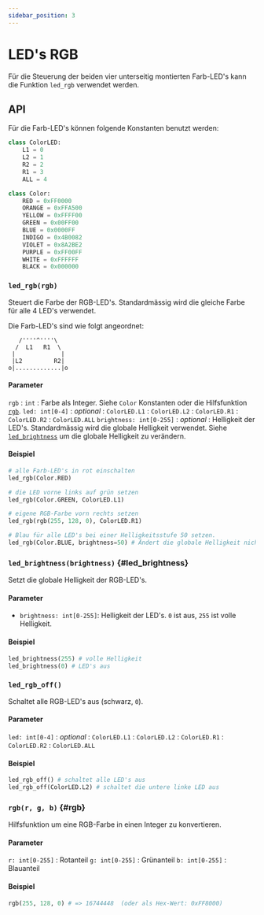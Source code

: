 ```yaml
---
sidebar_position: 3
---
```

# LED's RGB


Für die Steuerung der beiden vier unterseitig montierten Farb-LED's kann die Funktion `led_rgb` verwendet werden.

## API
Für die Farb-LED's können folgende Konstanten benutzt werden:

```py
class ColorLED:
    L1 = 0
    L2 = 1
    R2 = 2
    R1 = 3
    ALL = 4

class Color:
    RED = 0xFF0000
    ORANGE = 0xFFA500
    YELLOW = 0xFFFF00
    GREEN = 0x00FF00
    BLUE = 0x0000FF
    INDIGO = 0x4B0082
    VIOLET = 0x8A2BE2
    PURPLE = 0xFF00FF
    WHITE = 0xFFFFFF
    BLACK = 0x000000
```


### `led_rgb(rgb)`
Steuert die Farbe der RGB-LED's. Standardmässig wird die gleiche Farbe für alle 4 LED's verwendet.

Die Farb-LED's sind wie folgt angeordnet:

```
   /''''^''''\
  /  L1   R1  \
 |             |
 |L2         R2|
o|.............|o
```

#### Parameter
`rgb`
: `int`
: Farbe als Integer. Siehe `Color` Konstanten oder die Hilfsfunktion [`rgb`](#rgb).
`led: int[0-4]`
: *optional*
: `ColorLED.L1`
: `ColorLED.L2`
: `ColorLED.R1`
: `ColorLED.R2`
: `ColorLED.ALL`
`brightness: int[0-255]`
: *optional*
: Helligkeit der LED's. Standardmässig wird die globale Helligkeit verwendet. Siehe [`led_brightness`](#led_brightness) um die globale Helligkeit zu verändern.

#### Beispiel
```py
# alle Farb-LED's in rot einschalten
led_rgb(Color.RED)

# die LED vorne links auf grün setzen
led_rgb(Color.GREEN, ColorLED.L1)

# eigene RGB-Farbe vorn rechts setzen
led_rgb(rgb(255, 128, 0), ColorLED.R1)

# Blau für alle LED's bei einer Helligkeitsstufe 50 setzen.
led_rgb(Color.BLUE, brightness=50) # Ändert die globale Helligkeit nicht.
```

### `led_brightness(brightness)` {#led_brightness}
Setzt die globale Helligkeit der RGB-LED's.

#### Parameter
- `brightness: int[0-255]`: Helligkeit der LED's. `0` ist aus, `255` ist volle Helligkeit.

#### Beispiel
```py
led_brightness(255) # volle Helligkeit
led_brightness(0) # LED's aus
```

### `led_rgb_off()`

Schaltet alle RGB-LED's aus (schwarz, `0`).

#### Parameter
`led: int[0-4]`
: *optional*
: `ColorLED.L1`
: `ColorLED.L2`
: `ColorLED.R1`
: `ColorLED.R2`
: `ColorLED.ALL`
  
#### Beispiel

```py
led_rgb_off() # schaltet alle LED's aus
led_rgb_off(ColorLED.L2) # schaltet die untere linke LED aus
```

### `rgb(r, g, b)` {#rgb}

Hilfsfunktion um eine RGB-Farbe in einen Integer zu konvertieren.

#### Parameter
`r: int[0-255]`
: Rotanteil
`g: int[0-255]`
: Grünanteil
`b: int[0-255]`
: Blauanteil

#### Beispiel

```py
rgb(255, 128, 0) # => 16744448  (oder als Hex-Wert: 0xFF8000)
```